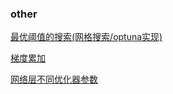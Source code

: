 ### other

[最优阈值的搜索(网格搜索/optuna实现)](../G_Tool/自然语言处理HuggingFace工具集/实战/有毒评论分类_多标签分类/train.ipynb)

[梯度累加](../G_Tool/自然语言处理HuggingFace工具集/实战/句子相似度识别/main.ipynb)

[网络层不同优化器参数](../E_PyTorch/高阶操作及深度学习相关理论/torch.optim优化算法/优化器/SGD实例.ipynb)
